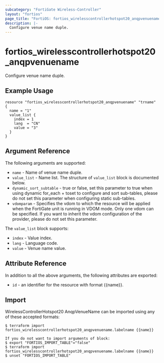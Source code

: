 ```yaml
---
subcategory: "FortiGate Wireless-Controller"
layout: "fortios"
page_title: "FortiOS: fortios_wirelesscontrollerhotspot20_anqpvenuename"
description: |-
  Configure venue name duple.
---
```


# fortios_wirelesscontrollerhotspot20_anqpvenuename
Configure venue name duple.

## Example Usage

```hcl
resource "fortios_wirelesscontrollerhotspot20_anqpvenuename" "trname" {
  name = "1"
  value_list {
    index = 1
    lang  = "CN"
    value = "3"
  }
}
```

## Argument Reference

The following arguments are supported:

* `name` - Name of venue name duple.
* `value_list` - Name list. The structure of `value_list` block is documented below.
* `dynamic_sort_subtable` - true or false, set this parameter to true when using dynamic for_each + toset to configure and sort sub-tables, please do not set this parameter when configuring static sub-tables.
* `vdomparam` - Specifies the vdom to which the resource will be applied when the FortiGate unit is running in VDOM mode. Only one vdom can be specified. If you want to inherit the vdom configuration of the provider, please do not set this parameter.

The `value_list` block supports:

* `index` - Value index.
* `lang` - Language code.
* `value` - Venue name value.


## Attribute Reference

In addition to all the above arguments, the following attributes are exported:
* `id` - an identifier for the resource with format {{name}}.

## Import

WirelessControllerHotspot20 AnqpVenueName can be imported using any of these accepted formats:
```
$ terraform import fortios_wirelesscontrollerhotspot20_anqpvenuename.labelname {{name}}

If you do not want to import arguments of block:
$ export "FORTIOS_IMPORT_TABLE"="false"
$ terraform import fortios_wirelesscontrollerhotspot20_anqpvenuename.labelname {{name}}
$ unset "FORTIOS_IMPORT_TABLE"
```
